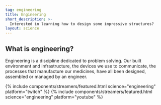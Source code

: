 ```yaml
---
tag: engineering
title: Engineering
short_description: >-
  Interested in learning how to design some impressive structures?
layout: science
---
```

## What is engineering?

Engineering is a discipline dedicated to problem solving. Our built environment and infrastructure, the devices we use to communicate, the processes that manufacture our medicines, have all been designed, assembled or managed by an engineer.

{% include components/streamers/featured.html science="engineering" platform="twitch" %}
{% include components/streamers/featured.html science="engineering" platform="youtube" %}
